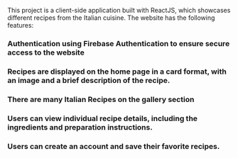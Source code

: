 This project is a client-side application built with ReactJS, which showcases different recipes from the Italian cuisine. The website has the following features:

### Authentication using Firebase Authentication to ensure secure access to the website

### Recipes are displayed on the home page in a card format, with an image and a brief description of the recipe.

### There are many Italian Recipes on the gallery section

### Users can view individual recipe details, including the ingredients and preparation instructions.

### Users can create an account and save their favorite recipes.
